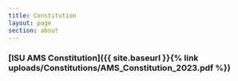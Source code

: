 ```yaml
---
title: Constitution
layout: page
section: about
---
```


### [ISU AMS Constitution]({{ site.baseurl }}{% link uploads/Constitutions/AMS_Constitution_2023.pdf %})
